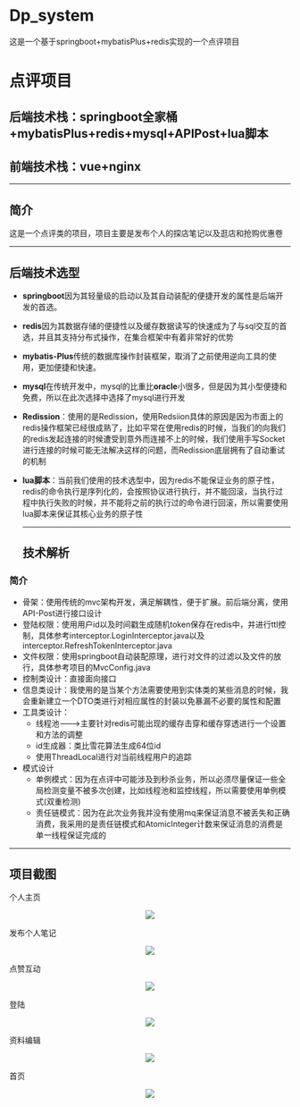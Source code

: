 # Dp_system
这是一个基于springboot+mybatisPlus+redis实现的一个点评项目
# 点评项目

## 后端技术栈：springboot全家桶+mybatisPlus+redis+mysql+APIPost+lua脚本

## 前端技术栈：vue+nginx

---------------

## 简介

这是一个点评类的项目，项目主要是发布个人的探店笔记以及逛店和抢购优惠卷

--------

## 后端技术选型

- **springboot**因为其轻量级的启动以及其自动装配的便捷开发的属性是后端开发的首选。

- **redis**因为其数据存储的便捷性以及缓存数据读写的快速成为了与sql交互的首选，并且其支持分布式操作，在集合框架中有着非常好的优势
- **mybatis-Plus**传统的数据库操作封装框架，取消了之前使用逆向工具的使用，更加便捷和快速。

- **mysql**在传统开发中，mysql的比重比**oracle**小很多，但是因为其小型便捷和免费，所以在此次选择中选择了mysql进行开发

- **Redission**：使用的是Redission，使用Redsiion具体的原因是因为市面上的redis操作框架已经很成熟了，比如平常在使用redis的时候，当我们的向我们的redis发起连接的时候遭受到意外而连接不上的时候，我们使用手写Socket进行连接的时候可能无法解决这样的问题，而Redission底层拥有了自动重试的机制

- **lua脚本**：当前我们使用的技术选型中，因为redis不能保证业务的原子性，redis的命令执行是序列化的，会按照协议进行执行，并不能回滚，当执行过程中执行失败的时候，并不能将之前的执行过的命令进行回滚，所以需要使用lua脚本来保证其核心业务的原子性

  ------------------------------------------------------------

  ## 技术解析

### 简介

- 骨架：使用传统的mvc架构开发，满足解耦性，便于扩展。前后端分离，使用API-Post进行接口设计
- 登陆权限：使用用户id以及时间戳生成随机token保存在redis中，并进行ttl控制，具体参考interceptor.LoginInterceptor.java以及interceptor.RefreshTokenInterceptor.java
- 文件权限：使用springboot自动装配原理，进行对文件的过滤以及文件的放行，具体参考项目的MvcConfig.java
- 控制类设计：直接面向接口
- 信息类设计：我使用的是当某个方法需要使用到实体类的某些消息的时候，我会重新建立一个DTO类进行对相应属性的封装以免暴漏不必要的属性和配置
- 工具类设计：
  - 线程池--->主要针对redis可能出现的缓存击穿和缓存穿透进行一个设置和方法的调整
  - id生成器：类比雪花算法生成64位id
  - 使用ThreadLocal进行对当前线程用户的追踪
- 模式设计
  - ​	单例模式：因为在点评中可能涉及到秒杀业务，所以必须尽量保证一些全局检测变量不被多次创建，比如线程池和监控线程，所以需要使用单例模式(双重检测)
  - 责任链模式：因为在此次业务我并没有使用mq来保证消息不被丢失和正确消费，我采用的是责任链模式和AtomicInteger计数来保证消息的消费是单一线程保证完成的

-------------------------------------------------

## 项目截图
个人主页
<br/>
<div align=center><img src="https://github.com/nacey5/Dp_ystem/blob/master/image/DP_System_%E4%B8%AA%E4%BA%BA%E4%B8%BB%E9%A1%B5.png"></div>

发布个人笔记
<br/>
<div align=center><img src="https://github.com/nacey5/Dp_ystem/blob/master/image/DP_System_%E5%8F%91%E5%B8%83%E4%B8%AA%E4%BA%BA%E7%AC%94%E8%AE%B0.png"></div>

点赞互动
<br/>
<div align=center><img src="https://github.com/nacey5/Dp_ystem/blob/master/image/DP_System_%E7%82%B9%E8%B5%9E%E4%BA%92%E5%8A%A8.png"></div>


登陆
<br/>
<div align=center><img src="https://github.com/nacey5/Dp_ystem/blob/master/image/DP_System_%E7%99%BB%E9%99%86.png"></div>


资料编辑
<br/>
<div align=center><img src="https://github.com/nacey5/Dp_ystem/blob/master/image/DP_System_%E8%B5%84%E6%96%99%E7%BC%96%E8%BE%91.png"></div>


首页
<br/>
<div align=center><img src="https://github.com/nacey5/Dp_ystem/blob/master/image/DP_System_%E9%A6%96%E9%A1%B5.png"></div>

